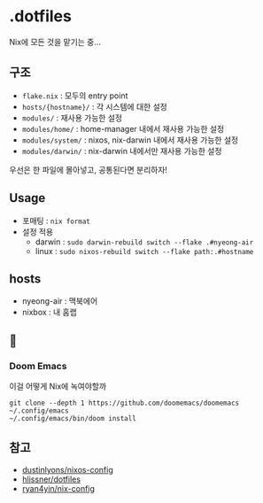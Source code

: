 # .dotfiles

Nix에 모든 것을 맡기는 중...

## 구조

- `flake.nix` : 모두의 entry point
- `hosts/{hostname}/` : 각 시스템에 대한 설정
- `modules/` : 재사용 가능한 설정
- `modules/home/` : home-manager 내에서 재사용 가능한 설정
- `modules/system/` : nixos, nix-darwin 내에서 재사용 가능한 설정
- `modules/darwin/` : nix-darwin 내에서만 재사용 가능한 설정

우선은 한 파일에 몰아넣고, 공통된다면 분리하자!

## Usage

- 포매팅 : `nix format`
- 설정 적용
  - darwin : `sudo darwin-rebuild switch --flake .#nyeong-air`
  - linux : `sudo nixos-rebuild switch --flake path:.#hostname`

## hosts

- nyeong-air : 맥북에어
- nixbox : 내 홈랩

## 🤔

### Doom Emacs

이걸 어떻게 Nix에 녹여야할까

```
git clone --depth 1 https://github.com/doomemacs/doomemacs ~/.config/emacs
~/.config/emacs/bin/doom install
```

## 참고

- [dustinlyons/nixos-config](https://github.com/dustinlyons/nixos-config)
- [hlissner/dotfiles](https://github.com/hlissner/dotfiles)
- [ryan4yin/nix-config](https://github.com/ryan4yin/nix-config)
